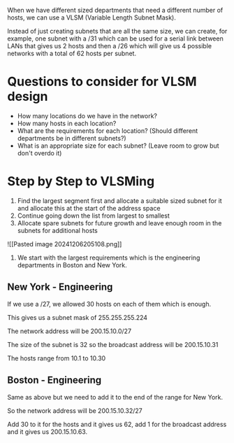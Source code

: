 When we have different sized departments that need a different number of hosts, we can use a VLSM (Variable Length Subnet Mask).

Instead of just creating subnets that are all the same size, we can create, for example, one subnet with a /31 which can be used for a serial link between LANs that gives us 2 hosts and then a /26 which will give us 4 possible networks with a total of 62 hosts per subnet.

# Questions to consider for VLSM design

- How many locations do we have in the network?
- How many hosts in each location?
- What are the requirements for each location? (Should different departments be in different subnets?)
- What is an appropriate size for each subnet? (Leave room to grow but don't overdo it)

# Step by Step to VLSMing
1. Find the largest segment first and allocate a suitable sized subnet for it and allocate this at the start of the address space
2. Continue going down the list from largest to smallest
3. Allocate spare subnets for future growth and leave enough room in the subnets for additional hosts

![[Pasted image 20241206205108.png]]
1. We start with the largest requirements which is the engineering departments in Boston and New York.

## New York - Engineering
If we use a /27, we allowed 30 hosts on each of them which is enough.

This gives us a subnet mask of 255.255.255.224

The network address will be 200.15.10.0/27

The size of the subnet is 32 so the broadcast address will be 200.15.10.31

The hosts range from 10.1 to 10.30

## Boston - Engineering
Same as above but we need to add it to the end of the range for New York.

So the network address will be 200.15.10.32/27

Add 30 to it for the hosts and it gives us 62, add 1 for the broadcast address and it gives us 200.15.10.63. 


